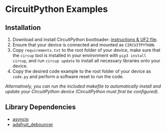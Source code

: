 # CircuitPython Examples

## Installation

1. Download and install CircuitPython bootloader: [instructions & UF2 file](https://circuitpython.org/board/raspberry_pi_pico/).
2. Ensure that your device is connected and mounted as `CIRCUITPYTHON`.
3. Copy `requirements.txt` to the root folder of your device, make sure that the `circup` tool is installed in your environment with `pip3 install circup`, and run `circup update` to install all necessary libraries onto your device.
4. Copy the desired code example to the root folder of your device as `code.py` and perform a software reset to run the code.

_Alternatively, you can run the included makefile to automatically install and update your CircuitPython device (CircuitPython must first be configured)._

## Library Dependencies

* [asyncio](https://docs.circuitpython.org/projects/asyncio/)
* [adafruit_debouncer](https://docs.circuitpython.org/projects/debouncer/)
